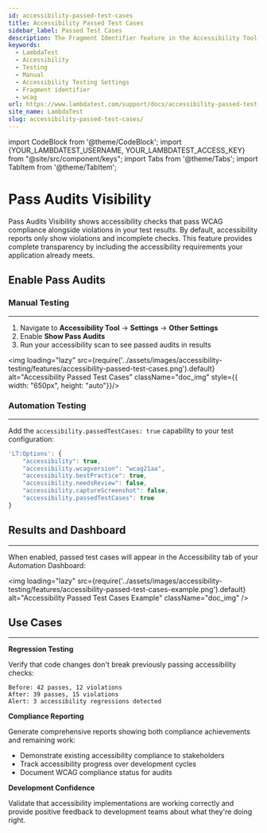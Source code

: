 ```yaml
---
id: accessibility-passed-test-cases
title: Accessibility Passed Test Cases
sidebar_label: Passed Test Cases
description: The Fragment Identifier feature in the Accessibility Tool allows you to treat URLs with different fragment identifiers.
keywords:
  - LambdaTest
  - Accessibility
  - Testing
  - Manual
  - Accessibility Testing Settings
  - Fragment identifier
  - wcag
url: https://www.lambdatest.com/support/docs/accessibility-passed-test-cases/
site_name: LambdaTest
slug: accessibility-passed-test-cases/
---
```


import CodeBlock from '@theme/CodeBlock';
import {YOUR_LAMBDATEST_USERNAME, YOUR_LAMBDATEST_ACCESS_KEY} from "@site/src/component/keys";
import Tabs from '@theme/Tabs';
import TabItem from '@theme/TabItem';

<script type="application/ld+json"
      dangerouslySetInnerHTML={{ __html: JSON.stringify({
       "@context": "https://schema.org",
        "@type": "BreadcrumbList",
        "itemListElement": [{
          "@type": "ListItem",
          "position": 1,
          "name": "Home",
          "item": "https://www.lambdatest.com"
        },{
          "@type": "ListItem",
          "position": 2,
          "name": "Support",
          "item": "https://www.lambdatest.com/support/docs/"
        },{
          "@type": "ListItem",
          "position": 3,
          "name": "Accessibility Android Test",
          "item": "https://www.lambdatest.com/support/docs/accessibility-passed-test-cases/"
        }]
      })
    }}
></script>

# Pass Audits Visibility

Pass Audits Visibility shows accessibility checks that pass WCAG compliance alongside violations in your test results. By default, accessibility reports only show violations and incomplete checks. This feature provides complete transparency by including the accessibility requirements your application already meets.

## Enable Pass Audits



### Manual Testing
---

1. Navigate to **Accessibility Tool** → **Settings** → **Other Settings**
2. Enable **Show Pass Audits**
3. Run your accessibility scan to see passed audits in results

<img loading="lazy" src={require('../assets/images/accessibility-testing/features/accessibility-passed-test-cases.png').default} alt="Accessibility Passed Test Cases" className="doc_img" style={{ width: "650px", height: "auto"}}/>



### Automation Testing
---

Add the `accessibility.passedTestCases: true`  capability to your test configuration:

```javascript
'LT:Options': {
    "accessibility": true,
    "accessibility.wcagversion": "wcag21aa",
    "accessibility.bestPractice": true,
    "accessibility.needsReview": false,
    "accessibility.captureScreenshot": false,
    "accessibility.passedTestCases": true
}
```



## Results and Dashboard
---
When enabled, passed test cases will appear in the Accessibility tab of your Automation Dashboard:

<img loading="lazy" src={require('../assets/images/accessibility-testing/features/accessibility-passed-test-cases-example.png').default} alt="Accessibility Passed Test Cases Example" className="doc_img" />




## Use Cases
---
**Regression Testing**

Verify that code changes don't break previously passing accessibility checks:

```
Before: 42 passes, 12 violations
After: 39 passes, 15 violations
Alert: 3 accessibility regressions detected
```

**Compliance Reporting**

Generate comprehensive reports showing both compliance achievements and remaining work:

- Demonstrate existing accessibility compliance to stakeholders
- Track accessibility progress over development cycles
- Document WCAG compliance status for audits

**Development Confidence**

Validate that accessibility implementations are working correctly and provide positive feedback to development teams about what they're doing right.
